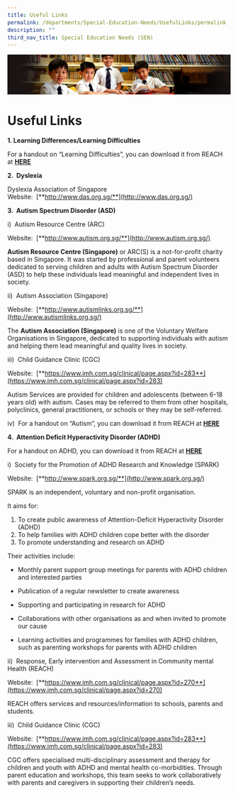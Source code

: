 ```yaml
---
title: Useful Links
permalink: /departments/Special-Education-Needs/UsefulLinks/permalink
description: ""
third_nav_title: Special Education Needs (SEN)
---
```

![](/images/Sub-banner1.jpg)

Useful Links
============

**1\. Learning Differences/Learning Difficulties**  
  
For a handout on “Learning Difficulties”, you can download it from REACH at [**HERE**](https://www.imh.com.sg/uploadedfiles/Publications/Educational_Resources/Learning%20Difficulties.pdf)   
  
**2.  Dyslexia**  
  
Dyslexia Association of Singapore  
Website:  [**http://www.das.org.sg/**](http://www.das.org.sg/)  
  
**3.  Autism Spectrum Disorder (ASD)**  
  
i)  Autism Resource Centre (ARC)  
  
Website:  [**http://www.autism.org.sg/**](http://www.autism.org.sg/)  
  
**Autism Resource Centre (Singapore)** or ARC(S) is a not-for-profit charity based in Singapore. It was started by professional and parent volunteers dedicated to serving children and adults with Autism Spectrum Disorder (ASD) to help these individuals lead meaningful and independent lives in society.   
  
ii)  Autism Association (Singapore)  
  
Website:  [**http://www.autismlinks.org.sg/**](http://www.autismlinks.org.sg/)  
  
The **Autism Association (Singapore)** is one of the Voluntary Welfare Organisations in Singapore, dedicated to supporting individuals with autism and helping them lead meaningful and quality lives in society.   
  
iii)  Child Guidance Clinic (CGC)  
  
Website:  [**https://www.imh.com.sg/clinical/page.aspx?id=283**](https://www.imh.com.sg/clinical/page.aspx?id=283)  
  
Autism Services are provided for children and adolescents (between 6-18 years old) with autism. Cases may be referred to them from other hospitals, polyclinics, general practitioners, or schools or they may be self-referred.   
  
iv)  For a handout on “Autism”, you can download it from REACH at [**HERE**](https://www.imh.com.sg/uploadedfiles/Publications/Educational_Resources/Autism.pdf)   
  
**4.  Attention Deficit Hyperactivity Disorder (ADHD)**  
  
For a handout on ADHD, you can download it from REACH at [**HERE**](https://www.imh.com.sg/uploadedfiles/Publications/Educational_Resources/ADHD.pdf)  
  
i)  Society for the Promotion of ADHD Research and Knowledge (SPARK)  
  
Website:  [**http://www.spark.org.sg/**](http://www.spark.org.sg/)  
  
SPARK is an independent, voluntary and non-profit organisation.  
  
It aims for:  
  

1.  To create public awareness of Attention-Deficit Hyperactivity Disorder (ADHD) 
2.  To help families with ADHD children cope better with the disorder  
3.  To promote understanding and research on ADHD  
    

  
Their activities include:  
  

*   Monthly parent support group meetings for parents with ADHD children and interested parties  
    
*   Publication of a regular newsletter to create awareness  
    
*   Supporting and participating in research for ADHD  
    
*   Collaborations with other organisations as and when invited to promote our cause  
    
*   Learning activities and programmes for families with ADHD children, such as parenting workshops for parents with ADHD children  
    

  
ii)  Response, Early intervention and Assessment in Community mental Health (REACH)  
  
Website:  [**https://www.imh.com.sg/clinical/page.aspx?id=270**](https://www.imh.com.sg/clinical/page.aspx?id=270)  
  
REACH offers services and resources/information to schools, parents and students.   
  
iii)  Child Guidance Clinic (CGC)  
  
Website:  [**https://www.imh.com.sg/clinical/page.aspx?id=283**](https://www.imh.com.sg/clinical/page.aspx?id=283)  
  
CGC offers specialised multi-disciplinary assessment and therapy for children and youth with ADHD and mental health co-morbidities. Through parent education and workshops, this team seeks to work collaboratively with parents and caregivers in supporting their children’s needs.